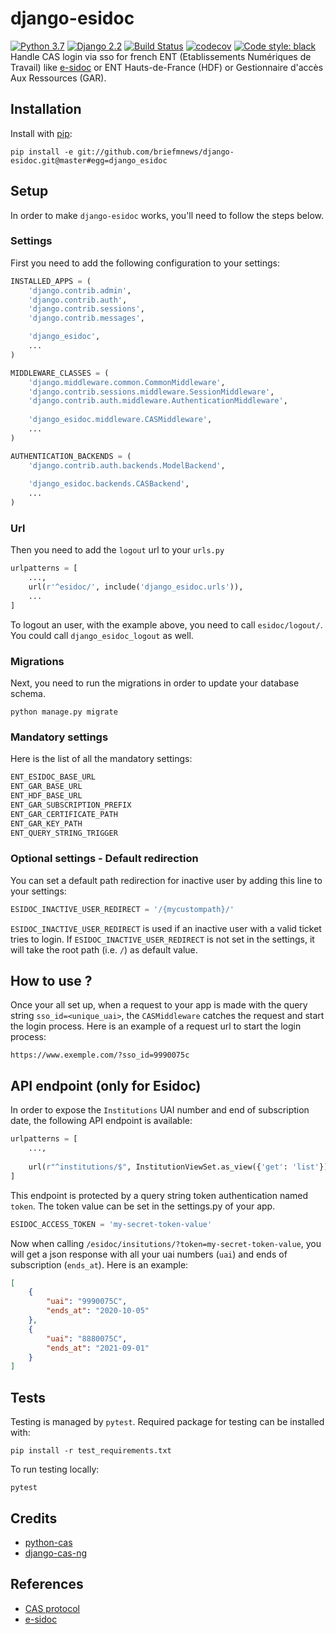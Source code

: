 # django-esidoc
[![Python 3.7](https://img.shields.io/badge/python-3.7-blue.svg)](https://www.python.org/downloads/release/python-270/) 
[![Django 2.2](https://img.shields.io/badge/django-2.2-blue.svg)](https://docs.djangoproject.com/en/2.2/)
[![Build Status](https://travis-ci.org/briefmnews/django-esidoc.svg?branch=master)](https://travis-ci.org/briefmnews/django-esidoc)
[![codecov](https://codecov.io/gh/briefmnews/django-esidoc/branch/master/graph/badge.svg)](https://codecov.io/gh/briefmnews/django-esidoc)
[![Code style: black](https://img.shields.io/badge/code%20style-black-000000.svg)](https://github.com/python/black)  
Handle CAS login via sso for french ENT (Etablissements Numériques de Travail) like 
[e-sidoc](https://www.reseau-canope.fr/notice/e-sidoc.html) or ENT Hauts-de-France (HDF) or Gestionnaire d'accès Aux Ressources (GAR).

## Installation
Install with [pip](https://pip.pypa.io/en/stable/):
```shell
pip install -e git://github.com/briefmnews/django-esidoc.git@master#egg=django_esidoc
```

## Setup
In order to make `django-esidoc` works, you'll need to follow the steps below.

### Settings
First you need to add the following configuration to your settings:
```python
INSTALLED_APPS = (
    'django.contrib.admin',
    'django.contrib.auth',
    'django.contrib.sessions',
    'django.contrib.messages',

    'django_esidoc',
    ...
)

MIDDLEWARE_CLASSES = (
    'django.middleware.common.CommonMiddleware',
    'django.contrib.sessions.middleware.SessionMiddleware',
    'django.contrib.auth.middleware.AuthenticationMiddleware',
    
    'django_esidoc.middleware.CASMiddleware',
    ...
)

AUTHENTICATION_BACKENDS = (
    'django.contrib.auth.backends.ModelBackend',
    
    'django_esidoc.backends.CASBackend',
    ...
)
```

### Url
Then you need to add the `logout` url to your `urls.py`
```python
urlpatterns = [
    ...,
    url(r'^esidoc/', include('django_esidoc.urls')),
    ...
]
```
To logout an user, with the example above, you need to call `esidoc/logout/`. 
You could call `django_esidoc_logout` as well.

### Migrations
Next, you need to run the migrations in order to update your database schema.
```shell
python manage.py migrate
```

### Mandatory settings
Here is the list of all the mandatory settings:
```python
ENT_ESIDOC_BASE_URL
ENT_GAR_BASE_URL
ENT_HDF_BASE_URL
ENT_GAR_SUBSCRIPTION_PREFIX
ENT_GAR_CERTIFICATE_PATH
ENT_GAR_KEY_PATH
ENT_QUERY_STRING_TRIGGER
```

### Optional settings - Default redirection
You can set a default path redirection for inactive user by adding this line to 
your settings:
```python
ESIDOC_INACTIVE_USER_REDIRECT = '/{mycustompath}/'
```
`ESIDOC_INACTIVE_USER_REDIRECT` is used if an inactive user with a valid ticket
tries to login.
If `ESIDOC_INACTIVE_USER_REDIRECT` is not set in the settings, it will take
the root path (i.e. `/`) as default value.


## How to use ?
Once your all set up, when a request to your app is made with the query string 
`sso_id=<unique_uai>`, the `CASMiddleware` catches the request and start the login process. 
Here is an example of a request url to start the login process:
```http request
https://www.exemple.com/?sso_id=9990075c
```

## API endpoint (only for Esidoc)
In order to expose the `Institutions` UAI number and end of subscription date, the following
API endpoint is available:
```python
urlpatterns = [
    ...,
    
    url(r"^institutions/$", InstitutionViewSet.as_view({'get': 'list'}), name="esidoc_institutions")
]
```
This endpoint is protected by a query string token authentication named `token`. 
The token value can be set in the settings.py of your app.
```python
ESIDOC_ACCESS_TOKEN = 'my-secret-token-value'
```
Now when calling `/esidoc/insitutions/?token=my-secret-token-value`, you will get a json response
with all your uai numbers (`uai`) and ends of subscription (`ends_at`). Here is an example:
```json
[
    {
        "uai": "9990075C",
        "ends_at": "2020-10-05"
    },
    {
        "uai": "8880075C",
        "ends_at": "2021-09-01"
    }
]
```

## Tests
Testing is managed by `pytest`. Required package for testing can be installed with:
```shell
pip install -r test_requirements.txt
```
To run testing locally:
```shell
pytest
```

## Credits
- [python-cas](https://github.com/python-cas/python-cas)
- [django-cas-ng](https://github.com/mingchen/django-cas-ng)

## References
- [CAS protocol](https://www.apereo.org/projects/cas)
- [e-sidoc](https://www.reseau-canope.fr/notice/e-sidoc.html)
